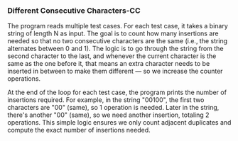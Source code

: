 ### Different Consecutive Characters-CC

The program reads multiple test cases. For each test case, it takes a binary string of length N as input. The goal is to count how many insertions are needed so that no two consecutive characters are the same (i.e., the string alternates between 0 and 1). The logic is to go through the string from the second character to the last, and whenever the current character is the same as the one before it, that means an extra character needs to be inserted in between to make them different — so we increase the counter operations.

At the end of the loop for each test case, the program prints the number of insertions required. For example, in the string "00100", the first two characters are "00" (same), so 1 operation is needed. Later in the string, there's another "00" (same), so we need another insertion, totaling 2 operations. This simple logic ensures we only count adjacent duplicates and compute the exact number of insertions needed.
